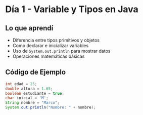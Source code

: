 # Día 1 - Variable y Tipos en Java

## Lo que aprendí
- Diferencia entre tipos primitivos y objetos
- Como declarar e inicializar variables
- Uso de `System.out.println` para mostrar datos
- Operaciones matemáticas básicas

## Código de Ejemplo

```java
int edad = 25;
double altura = 1.65;
boolean estudiante = true;
char inicial = 'M';
String nombre = "Marco";
System.out.println("Nombre: " + nombre);